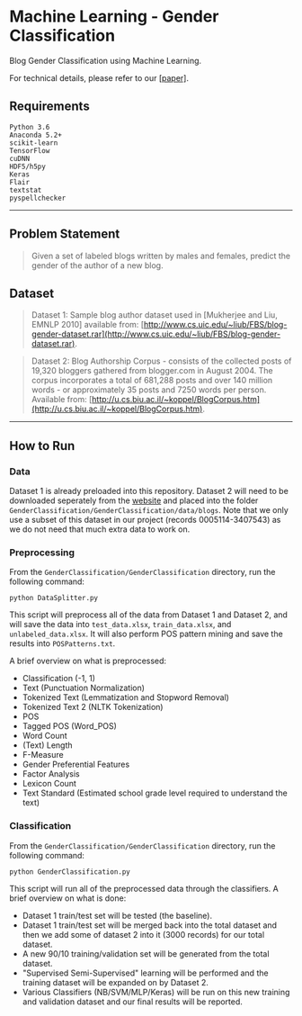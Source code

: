 # Machine Learning - Gender Classification

Blog Gender Classification using Machine Learning.

For technical details, please refer to our [[paper]](https://github.com/michaeltran/ML-Gender-Classification).

## Requirements

```Rich Header Text
Python 3.6
Anaconda 5.2+
scikit-learn
TensorFlow
cuDNN
HDF5/h5py
Keras
Flair
textstat
pyspellchecker
```

---

## Problem Statement

> Given a set of labeled blogs written by males and females, predict the gender of the author of a new blog.

## Dataset

> Dataset 1: Sample blog author dataset used in [Mukherjee and Liu, EMNLP 2010] available from: [http://www.cs.uic.edu/~liub/FBS/blog-gender-dataset.rar](http://www.cs.uic.edu/~liub/FBS/blog-gender-dataset.rar).

> Dataset 2: Blog Authorship Corpus - consists of the collected posts of 19,320 bloggers gathered from blogger.com in August 2004. The corpus incorporates a total of 681,288 posts and over 140 million words - or approximately 35 posts and 7250 words per person. Available from: [http://u.cs.biu.ac.il/~koppel/BlogCorpus.htm](http://u.cs.biu.ac.il/~koppel/BlogCorpus.htm).

---

## How to Run

### Data

Dataset 1 is already preloaded into this repository. Dataset 2 will need to be downloaded seperately from the [website](http://u.cs.biu.ac.il/~koppel/BlogCorpus.htm) and placed into the folder `GenderClassification/GenderClassification/data/blogs`. Note that we only use a subset of this dataset in our project (records 0005114-3407543) as we do not need that much extra data to work on.

### Preprocessing

From the `GenderClassification/GenderClassification` directory, run the following command:

```Rich Text Format
python DataSplitter.py
```

This script will preprocess all of the data from Dataset 1 and Dataset 2, and will save the data into `test_data.xlsx`, `train_data.xlsx`, and `unlabeled_data.xlsx`. It will also perform POS pattern mining and save the results into `POSPatterns.txt`.

A brief overview on what is preprocessed:

* Classification (-1, 1)
* Text (Punctuation Normalization)
* Tokenized Text (Lemmatization and Stopword Removal)
* Tokenized Text 2 (NLTK Tokenization)
* POS
* Tagged POS (Word_POS)
* Word Count
* (Text) Length
* F-Measure
* Gender Preferential Features
* Factor Analysis
* Lexicon Count
* Text Standard (Estimated school grade level required to understand the text)

### Classification

From the `GenderClassification/GenderClassification` directory, run the following command:

```Rich Text Format
python GenderClassification.py
```

This script will run all of the preprocessed data through the classifiers. A brief overview on what is done:

* Dataset 1 train/test set will be tested (the baseline).
* Dataset 1 train/test set will be merged back into the total dataset and then we add some of dataset 2 into it (3000 records) for our total dataset.
* A new 90/10 training/validation set will be generated from the total dataset.
* "Supervised Semi-Supervised" learning will be performed and the training dataset will be expanded on by Dataset 2.
* Various Classifiers (NB/SVM/MLP/Keras) will be run on this new training and validation dataset and our final results will be reported.